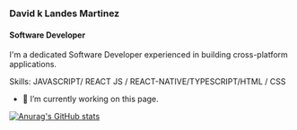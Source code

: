 ### David k Landes Martinez

#### Software Developer

<!-- ![Software Developer](https://arturssmirnovs.github.io/github-profile-readme-generator/images/banner.png) -->

I'm a dedicated Software Developer experienced in building cross-platform applications.

Skills: JAVASCRIPT/ REACT JS / REACT-NATIVE/TYPESCRIPT/HTML / CSS

- 🔭 I’m currently working on this page.

<!-- # David K Landes Martinez

I'm a dedicated Software Developer experienced in building cross-platform applications. -->

<!-- I'm a dedicated JavaScript Software Developer with experience using React, NextJS, React-Native, Expo, NodeJS, TypeScript, iLe RPG, MongoDB, Firebase, SQL, and GraphQL. -->

[![Anurag's GitHub stats](https://github-readme-stats.vercel.app/api?username=david-kai-landes)](https://github.com/anuraghazra/github-readme-stats)

